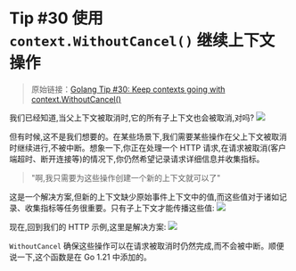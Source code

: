 # Tip #30 使用 `context.WithoutCancel()` 继续上下文操作

> 原始链接：[Golang Tip #30: Keep contexts going with context.WithoutCancel()](https://twitter.com/func25/status/1761388781201174853)

我们已经知道,当父上下文被取消时,它的所有子上下文也会被取消,对吗?
![](./images/030/1.jpeg)

但有时候,这不是我们想要的。在某些场景下,我们需要某些操作在父上下文被取消时继续进行,不被中断。想象一下,你正在处理一个 HTTP 请求,在请求被取消(客户端超时、断开连接等)的情况下,你仍然希望记录请求详细信息并收集指标。

> "啊,我只需要为这些操作创建一个新的上下文就可以了"

这是一个解决方案,但新的上下文缺少原始事件上下文中的值,而这些值对于诸如记录、收集指标等任务很重要。只有子上下文才能传播这些值:
![](./images/030/2.png)

现在,回到我们的 HTTP 示例,这里是解决方案:
![](./images/030/3.png)

`WithoutCancel` 确保这些操作可以在请求被取消时仍然完成,而不会被中断。顺便说一下,这个函数是在 Go 1.21 中添加的。
